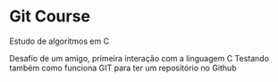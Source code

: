 # Git Course
Estudo de algoritmos em C

Desafio de um amigo, primeira interação com a linguagem C
Testando também como funciona GIT para ter um repositório no Github
